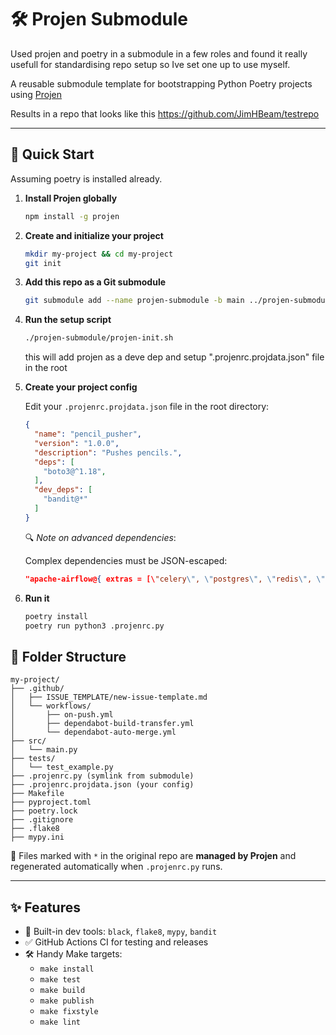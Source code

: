 # 🛠️ Projen Submodule
Used projen and poetry in a submodule in a few roles and found it really usefull for standardising repo setup so Ive set one up to use myself.

A reusable submodule template for bootstrapping Python Poetry projects using [Projen](https://github.com/projen/projen)

Results in a repo that looks like this https://github.com/JimHBeam/testrepo

---

## 🚀 Quick Start
Assuming poetry is installed already.

1. **Install Projen globally**
    ```sh
    npm install -g projen
    ```

2. **Create and initialize your project**
   ```sh
   mkdir my-project && cd my-project
   git init
   ```

3. **Add this repo as a Git submodule**
   ```sh
   git submodule add --name projen-submodule -b main ../projen-submodule projen-submodule
   ```

4. **Run the setup script**
   ```sh
   ./projen-submodule/projen-init.sh
   ```
   this will add projen as a deve dep and setup ".projenrc.projdata.json" file in the root

5. **Create your project config**

   Edit your `.projenrc.projdata.json` file in the root directory:
   ```json
   {
     "name": "pencil_pusher",
     "version": "1.0.0",
     "description": "Pushes pencils.",
     "deps": [
       "boto3@^1.18",
     ],
     "dev_deps": [
       "bandit@*"
     ]
   }
   ```

   🔍 *Note on advanced dependencies*:

   Complex dependencies must be JSON-escaped:
   ```json
   "apache-airflow@{ extras = [\"celery\", \"postgres\", \"redis\", \"rabbitmq\"], version = \"*\" }"
   ```

6. **Run it**
   ```sh
   poetry install
   poetry run python3 .projenrc.py
   ```


## 📁 Folder Structure

```
my-project/
├── .github/
│   ├── ISSUE_TEMPLATE/new-issue-template.md
│   └── workflows/
│       ├── on-push.yml
│       ├── dependabot-build-transfer.yml
│       └── dependabot-auto-merge.yml
├── src/
│   └── main.py
├── tests/
│   └── test_example.py
├── .projenrc.py (symlink from submodule)
├── .projenrc.projdata.json (your config)
├── Makefile
├── pyproject.toml
├── poetry.lock
├── .gitignore
├── .flake8
├── mypy.ini
```

🔧 Files marked with `*` in the original repo are **managed by Projen** and regenerated automatically when `.projenrc.py` runs.

---

## ✨ Features

- 🧰 Built-in dev tools: `black`, `flake8`, `mypy`, `bandit`
- ✅ GitHub Actions CI for testing and releases
- 🛠️ Handy Make targets:
  - `make install`
  - `make test`
  - `make build`
  - `make publish`
  - `make fixstyle`
  - `make lint`
